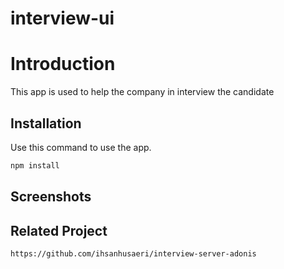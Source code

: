 # interview-ui
# Introduction

This app is used to help the company in interview the candidate

## Installation

Use this command to use the app.

```bash
npm install
```

## Screenshots



## Related Project
```
https://github.com/ihsanhusaeri/interview-server-adonis
```

